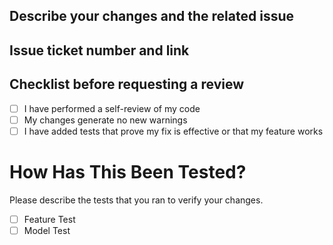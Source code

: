 ## Describe your changes and the related issue

## Issue ticket number and link

## Checklist before requesting a review
- [ ] I have performed a self-review of my code
- [ ] My changes generate no new warnings
- [ ] I have added tests that prove my fix is effective or that my feature works

# How Has This Been Tested?
Please describe the tests that you ran to verify your changes. 
- [ ] Feature Test 
- [ ] Model Test 
